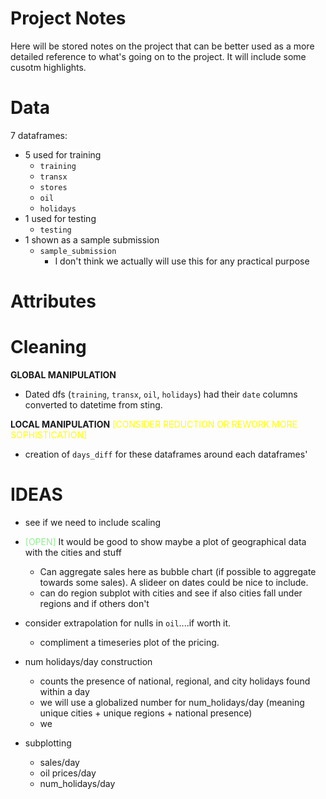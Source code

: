 # Project Notes

Here will be stored notes on the project that can be better used as a more detailed reference to what's going on to the project. It will include some cusotm highlights. 

# Data

7 dataframes:
- 5 used for training
    - `training`
    - `transx`
    - `stores`
    - `oil`
    - `holidays`
- 1 used for testing
    - `testing`
- 1 shown as a sample submission
    - `sample_submission`
        - I don't think we actually will use this for any practical purpose 

# Attributes

# Cleaning

**GLOBAL MANIPULATION**

- Dated dfs (`training`, `transx`, `oil`, `holidays`) had their `date` columns converted to datetime from sting.

**LOCAL MANIPULATION** <font color="yellow">[CONSIDER REDUCTION OR REWORK MORE SOPHISTICATION]</font>

- creation of `days_diff` for these dataframes around each dataframes' 


# IDEAS

- see if we need to include scaling

- <font color="lightgreen">[OPEN]</font> It would be good to show maybe a plot of geographical data with the cities and stuff
    - Can aggregate sales here as bubble chart (if possible to aggregate towards some sales). A slideer on dates could be nice to include. 
    - can do region subplot with cities and see if also cities fall under regions and if others don't

- consider extrapolation for nulls in `oil`....if worth it. 
    - compliment a timeseries plot of the pricing. 

- num holidays/day construction
    - counts the presence of national, regional, and city holidays found within a day
    - we will use a globalized number for num_holidays/day (meaning unique cities + unique regions + national presence)
    - we 

- subplotting
    - sales/day 
    - oil prices/day
    - num_holidays/day
    